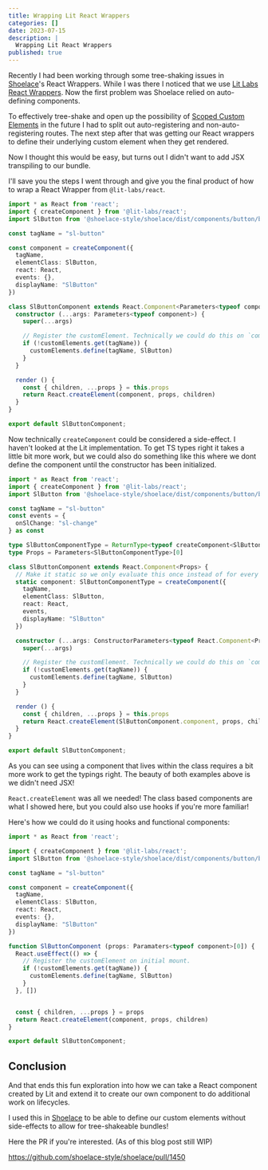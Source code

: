 ```yaml
---
title: Wrapping Lit React Wrappers
categories: []
date: 2023-07-15
description: |
  Wrapping Lit React Wrappers
published: true
---
```


Recently I had been working through some tree-shaking issues in [Shoelace](https://shoelace.style)'s
React Wrappers. While I was there I noticed that we use [Lit Labs React Wrappers](https://https://www.npmjs.com/package/@lit-labs/react). Now the first problem was Shoelace relied on auto-defining components.

To effectively tree-shake and open up the possibility of [Scoped Custom Elements](https://github.com/WICG/webcomponents/blob/gh-pages/proposals/Scoped-Custom-Element-Registries.md) in the future
I had to split out auto-registering and non-auto-registering routes. The next step after that
was getting our React wrappers to define their underlying custom element when they get rendered.

Now I thought this would be easy, but turns out I didn't want to add JSX transpiling to our bundle.

I'll save you the steps I went through and give you the final product of how to wrap a
React Wrapper from `@lit-labs/react`.

```ts
import * as React from 'react';
import { createComponent } from '@lit-labs/react';
import SlButton from '@shoelace-style/shoelace/dist/components/button/button.component.js';

const tagName = "sl-button"

const component = createComponent({
  tagName,
  elementClass: SlButton,
  react: React,
  events: {},
  displayName: "SlButton"
})

class SlButtonComponent extends React.Component<Parameters<typeof component>[0]> {
  constructor (...args: Parameters<typeof component>) {
    super(...args)

    // Register the customElement. Technically we could do this on `componentDidMount()` as well.
    if (!customElements.get(tagName)) {
      customElements.define(tagName, SlButton)
    }
  }

  render () {
    const { children, ...props } = this.props
    return React.createElement(component, props, children)
  }
}

export default SlButtonComponent;
```

Now technically `createComponent` could be considered a side-effect. I haven't looked
at the Lit implementation. To get TS types right it takes a little bit more work, but we could also do
something like this where we dont define the component until the constructor has been initialized.

```ts
import * as React from 'react';
import { createComponent } from '@lit-labs/react';
import SlButton from '@shoelace-style/shoelace/dist/components/button/button.js';

const tagName = "sl-button"
const events = {
  onSlChange: "sl-change"
} as const

type SlButtonComponentType = ReturnType<typeof createComponent<SlButton, typeof events>>
type Props = Parameters<SlButtonComponentType>[0]

class SlButtonComponent extends React.Component<Props> {
  // Make it static so we only evaluate this once instead of for every instance.
  static component: SlButtonComponentType = createComponent({
    tagName,
    elementClass: SlButton,
    react: React,
    events,
    displayName: "SlButton"
  })

  constructor (...args: ConstructorParameters<typeof React.Component<Props>>) {
    super(...args)

    // Register the customElement. Technically we could do this on `componentDidMount()` as well.
    if (!customElements.get(tagName)) {
      customElements.define(tagName, SlButton)
    }
  }

  render () {
    const { children, ...props } = this.props
    return React.createElement(SlButtonComponent.component, props, children)
  }
}

export default SlButtonComponent;
```

As you can see using a component that lives within the class requires a bit more work
to get the typings right. The beauty of both examples above is we didn't need JSX!

`React.createElement` was all we needed! The class based components are what I showed here, but
you could also use hooks if you're more familiar!

Here's how we could do it using hooks and functional components:

```ts
import * as React from 'react';

import { createComponent } from '@lit-labs/react';
import SlButton from '@shoelace-style/shoelace/dist/components/button/button.component.js';

const tagName = "sl-button"

const component = createComponent({
  tagName,
  elementClass: SlButton,
  react: React,
  events: {},
  displayName: "SlButton"
})

function SlButtonComponent (props: Paramaters<typeof component>[0]) {
  React.useEffect(() => {
    // Register the customElement on initial mount.
    if (!customElements.get(tagName)) {
      customElements.define(tagName, SlButton)
    }
  }, [])


  const { children, ...props } = props
  return React.createElement(component, props, children)
}

export default SlButtonComponent;
```

## Conclusion

And that ends this fun exploration into how we can take a React component created
by Lit and extend it to create our own component to do additional work on lifecycles.

I used this in [Shoelace](https://shoelace.style) to be able to define our custom elements
without side-effects to allow for tree-shakeable bundles!

Here the PR if you're interested. (As of this blog post still WIP)

<https://github.com/shoelace-style/shoelace/pull/1450>

